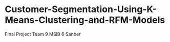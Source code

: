 # Customer-Segmentation-Using-K-Means-Clustering-and-RFM-Models
Final Project Team 9 MSIB 6 Sanber 
